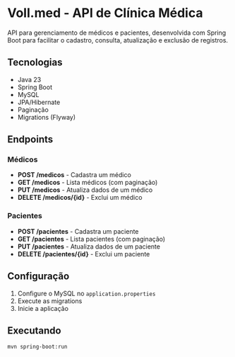 # Voll.med - API de Clínica Médica

API para gerenciamento de médicos e pacientes, desenvolvida com Spring Boot para facilitar o cadastro, consulta, atualização e exclusão de registros.

## Tecnologias
- Java 23
- Spring Boot
- MySQL
- JPA/Hibernate
- Paginação
- Migrations (Flyway)

## Endpoints
### Médicos
- **POST /medicos** - Cadastra um médico
- **GET /medicos** - Lista médicos (com paginação)
- **PUT /medicos** - Atualiza dados de um médico
- **DELETE /medicos/{id}** - Exclui um médico

### Pacientes
- **POST /pacientes** - Cadastra um paciente
- **GET /pacientes** - Lista pacientes (com paginação)
- **PUT /pacientes** - Atualiza dados de um paciente
- **DELETE /pacientes/{id}** - Exclui um paciente

## Configuração
1. Configure o MySQL no `application.properties`
2. Execute as migrations
3. Inicie a aplicação

## Executando
```sh
mvn spring-boot:run
```

